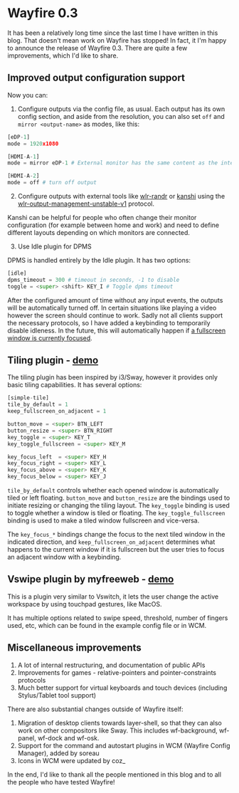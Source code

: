 # Wayfire 0.3

It has been a relatively long time since the last time I have written in this blog. That doesn't mean work on Wayfire has stopped! In fact, it I'm happy to announce the release of Wayfire 0.3. There are quite a few improvements, which I'd like to share.

## Improved output configuration support

Now you can:

1. Configure outputs via the config file, as usual. Each output has its own config section, and aside from the resolution, you can also set `off` and `mirror <output-name>` as modes, like this:

```py
[eDP-1]
mode = 1920x1080

[HDMI-A-1]
mode = mirror eDP-1 # External monitor has the same content as the internal eDP-1

[HDMI-A-2]
mode = off # turn off output
```

2. Configure outputs with external tools like [wlr-randr](https://github.com/emersion/wlr-randr) or
[kanshi](https://github.com/emersion/kanshi) using the [wlr-output-management-unstable-v1](https://github.com/swaywm/wlr-protocols/blob/master/unstable/wlr-output-management-unstable-v1.xml) protocol.

Kanshi can be helpful for people who often change their monitor configuration (for example between home and work) and need to define different layouts depending on which monitors are connected.

3. Use Idle plugin for DPMS

DPMS is handled entirely by the Idle plugin. It has two options:

```py
[idle]
dpms_timeout = 300 # timeout in seconds, -1 to disable
toggle = <super> <shift> KEY_I # Toggle dpms timeout
```

After the configured amount of time without any input events, the outputs will be automatically turned off. In certain situations like playing a video however the screen should continue to work. Sadly not all clients support the necessary protocols, so I have added a keybinding to temporarily disable idleness. In the future, this will automatically happen if [a fullscreen window is currently focused](https://github.com/WayfireWM/wayfire/issues/206).


## Tiling plugin - [demo](https://www.youtube.com/watch?v=SKfhPsA8TxU)

The tiling plugin has been inspired by i3/Sway, however it provides only basic tiling capabilities. It has several options:

```py
[simple-tile]
tile_by_default = 1
keep_fullscreen_on_adjacent = 1

button_move = <super> BTN_LEFT
button_resize = <super> BTN_RIGHT
key_toggle = <super> KEY_T
key_toggle_fullscreen = <super> KEY_M

key_focus_left  = <super> KEY_H
key_focus_right = <super> KEY_L
key_focus_above = <super> KEY_K
key_focus_below = <super> KEY_J
```

`tile_by_default` controls whether each opened window is automatically tiled or left floating.
`button_move` and `button_resize` are the bindings used to initiate resizing or changing the tiling layout.
The `key_toggle` binding is used to toggle whether a window is tiled or floating.
The `key_toggle_fullscreen` binding is used to make a tiled window fullscreen and vice-versa.

The `key_focus_*` bindings change the focus to the next tiled window in the indicated direction, and
`keep_fullscreen_on_adjacent` determines what happens to the current window if it is fullscreen but the user tries
to focus an adjacent window with a keybinding.

## Vswipe plugin by myfreeweb - [demo](https://www.youtube.com/watch?v=uoXl_bOUSOU)

This is a plugin very similar to Vswitch, it lets the user change the active workspace by using touchpad gestures, like MacOS.

It has multiple options related to swipe speed, threshold, number of fingers used, etc, which can be found in
the example config file or in WCM.

## Miscellaneous improvements

1. A lot of internal restructuring, and documentation of public APIs
2. Improvements for games - relative-pointers and pointer-constraints protocols
3. Much better support for virtual keyboards and touch devices (including Stylus/Tablet tool support)

There are also substantial changes outside of Wayfire itself:

1. Migration of desktop clients towards layer-shell, so that they can also work on other compositors like Sway.
This includes wf-background, wf-panel, wf-dock and wf-osk.
2. Support for the command and autostart plugins in WCM (Wayfire Config Manager), added by soreau
3. Icons in WCM were updated by coz_

In the end, I'd like to thank all the people mentioned in this blog and to all the people who have tested Wayfire!
